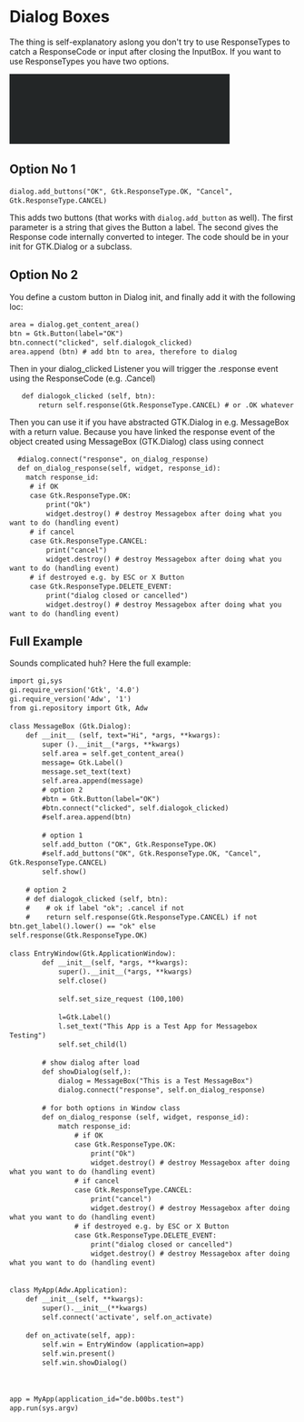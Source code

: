  # Dialog Boxes
 The thing is self-explanatory aslong you don't try to use ResponseTypes to catch a ResponseCode or input after closing the InputBox. If you want to use ResponseTypes you have two options.
 
 ![Animation Msg Box](anim_msg_box.gif)
 
 ## Option No 1
 ```python3
dialog.add_buttons("OK", Gtk.ResponseType.OK, "Cancel", Gtk.ResponseType.CANCEL)
 ```
 This adds two buttons (that works with `dialog.add_button` as well). The first parameter is a string that gives the Button a label. The second gives the Response code internally converted to integer.
 The code should be in your init for GTK.Dialog or a subclass.
 
 ## Option No 2
 You define a custom button in Dialog init, and finally add it with the following loc:
```python3
area = dialog.get_content_area()
btn = Gtk.Button(label="OK")
btn.connect("clicked", self.dialogok_clicked)
area.append (btn) # add btn to area, therefore to dialog
```

Then in your dialog_clicked Listener you will trigger the .response event using the ResponseCode (e.g. .Cancel)
 ```python3
    def dialogok_clicked (self, btn):
        return self.response(Gtk.ResponseType.CANCEL) # or .OK whatever
```
Then you can use it if you have abstracted GTK.Dialog in e.g. MessageBox with a return value. Because you have linked the response event of the object created using MessageBox (GTK.Dialog) class using connect
```python3
  #dialog.connect("response", on_dialog_response)
  def on_dialog_response(self, widget, response_id):
    match response_id:
     # if OK
     case Gtk.ResponseType.OK:
         print("Ok")
         widget.destroy() # destroy Messagebox after doing what you want to do (handling event)
     # if cancel
     case Gtk.ResponseType.CANCEL:
         print("cancel")
         widget.destroy() # destroy Messagebox after doing what you want to do (handling event)
     # if destroyed e.g. by ESC or X Button
     case Gtk.ResponseType.DELETE_EVENT:
         print("dialog closed or cancelled")
         widget.destroy() # destroy Messagebox after doing what you want to do (handling event)
``` 
 
## Full Example
Sounds complicated huh? Here the full example:
```python3
import gi,sys
gi.require_version('Gtk', '4.0')
gi.require_version('Adw', '1')
from gi.repository import Gtk, Adw

class MessageBox (Gtk.Dialog):
    def __init__ (self, text="Hi", *args, **kwargs):
        super ().__init__(*args, **kwargs)
        self.area = self.get_content_area()
        message= Gtk.Label()
        message.set_text(text)
        self.area.append(message)
        # option 2
        #btn = Gtk.Button(label="OK")
        #btn.connect("clicked", self.dialogok_clicked)
        #self.area.append(btn)

        # option 1
        self.add_button ("OK", Gtk.ResponseType.OK)
        #self.add_buttons("OK", Gtk.ResponseType.OK, "Cancel", Gtk.ResponseType.CANCEL)
        self.show()

    # option 2
    # def dialogok_clicked (self, btn):
    #    # ok if label "ok"; .cancel if not
    #    return self.response(Gtk.ResponseType.CANCEL) if not btn.get_label().lower() == "ok" else self.response(Gtk.ResponseType.OK)

class EntryWindow(Gtk.ApplicationWindow):
        def __init__(self, *args, **kwargs):
            super().__init__(*args, **kwargs)
            self.close()

            self.set_size_request (100,100)

            l=Gtk.Label()
            l.set_text("This App is a Test App for Messagebox Testing")
            self.set_child(l)

        # show dialog after load
        def showDialog(self,):
            dialog = MessageBox("This is a Test MessageBox")
            dialog.connect("response", self.on_dialog_response)

        # for both options in Window class
        def on_dialog_response (self, widget, response_id):
            match response_id:
                # if OK
                case Gtk.ResponseType.OK:
                    print("Ok")
                    widget.destroy() # destroy Messagebox after doing what you want to do (handling event)
                # if cancel
                case Gtk.ResponseType.CANCEL:
                    print("cancel")
                    widget.destroy() # destroy Messagebox after doing what you want to do (handling event)
                # if destroyed e.g. by ESC or X Button
                case Gtk.ResponseType.DELETE_EVENT:
                    print("dialog closed or cancelled")
                    widget.destroy() # destroy Messagebox after doing what you want to do (handling event)


class MyApp(Adw.Application):
    def __init__(self, **kwargs):
        super().__init__(**kwargs)
        self.connect('activate', self.on_activate)

    def on_activate(self, app):
        self.win = EntryWindow (application=app)
        self.win.present()
        self.win.showDialog()



app = MyApp(application_id="de.b00bs.test")
app.run(sys.argv)
```
